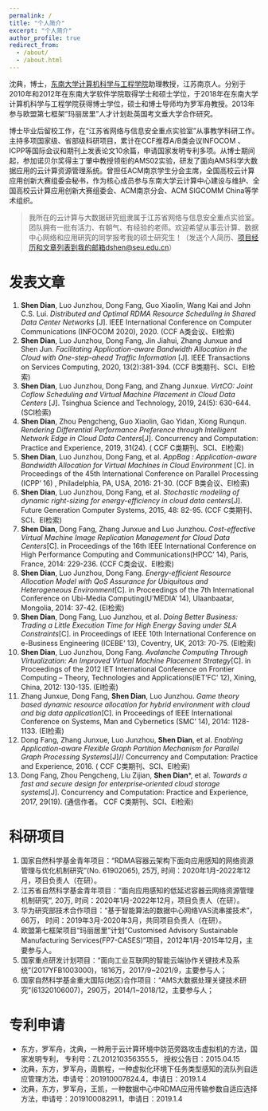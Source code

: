 ```yaml
---
permalink: /
title: "个人简介"
excerpt: "个人简介"
author_profile: true
redirect_from: 
  - /about/
  - /about.html
---
```


沈典，博士，[东南大学计算机科学与工程学院](http://cse.seu.edu.cn)助理教授，江苏南京人。分别于2010年和2012年在东南大学软件学院取得学士和硕士学位，于2018年在东南大学计算机科学与工程学院获得博士学位，硕士和博士导师均为罗军舟教授。2013年参与欧盟第七框架“玛丽居里”人才计划赴英国考文垂大学合作研究。

博士毕业后留校工作，在“江苏省网络与信息安全重点实验室”从事教学科研工作。主持多项国家级、省部级科研项目，累计在CCF推荐A/B类会议INFOCOM 、ICPP等国际会议和期刊上发表论文10余篇，申请国家发明专利多项。从博士期间起，参加诺贝尔奖得主丁肇中教授领衔的AMS02实验，研发了面向AMS科学大数据应用的云计算资源管理系统。曾担任ACM南京学生分会主席，全国高校云计算应用创新大赛组委会秘书，作为核心成员参与东南大学云计算中心建设与维护、全国高校云计算应用创新大赛组委会、ACM南京分会、ACM SIGCOMM China等学术组织。

> 我所在的云计算与大数据研究组隶属于江苏省网络与信息安全重点实验室。团队拥有一批有活力、有朝气、有经验的老师。欢迎希望从事云计算、数据中心网络和应用研究的同学报考我的硕士研究生！（发送个人简历、项目经历和文章列表到我的邮箱dshen@seu.edu.cn）

发表文章
======
1. **Shen Dian**, Luo Junzhou, Dong Fang, Guo Xiaolin, Wang Kai and John C.S. Lui. *Distributed and Optimal RDMA Resource Scheduling in Shared Data Center Networks* [J]. IEEE International Conference on Computer Communications (INFOCOM 2020), 2020. (CCF A类会议、EI检索)
1. **Shen Dian**, Luo Junzhou, Dong Fang, Jin Jiahui, Zhang Junxue and Shen Jun. *Facilitating Application-aware Bandwidth Allocation in the Cloud with One-step-ahead Traffic Information* [J]. IEEE Transactions on Services Computing, 2020, 13(2):381-394. (CCF B类期刊、SCI、EI检索)
1. **Shen Dian**, Luo Junzhou, Dong Fang, and Zhang Junxue. *VirtCO: Joint Coflow Scheduling and Virtual Machine Placement in Cloud Data Centers* [J]. Tsinghua Science and Technology, 2019, 24(5): 630-644. (SCI检索)
1. **Shen Dian**, Zhou Pengcheng, Guo Xiaolin, Gao Yidan, Xiong Runqun. *Rendering Differential Performance Preference through Intelligent Network Edge in Cloud Data Centers*[J]. Concurrency and Computation: Practice and Experience, 2019, 31(24). ( CCF C类期刊、SCI、EI检索)
1. **Shen Dian**, Luo Junzhou, Dong Fang, et al. *AppBag : Application-aware Bandwidth Allocation for Virtual Machines in Cloud Environment* [C]. in Proceedings of the 45th International Conference on Parallel Processing (ICPP’ 16) , Philadelphia, PA, USA, 2016: 21-30. (CCF B类会议、EI检索)
1. **Shen Dian**, Luo Junzhou, Dong Fang, et al. *Stochastic modeling of dynamic right-sizing for energy-efficiency in cloud data centers*[J]. Future Generation Computer Systems, 2015, 48: 82-95. (CCF C类期刊、SCI、EI检索)
1. **Shen Dian**, Dong Fang, Zhang Junxue and Luo Junzhou. *Cost-effective Virtual Machine Image Replication Management for Cloud Data Centers*[C]. in Proceedings of the 16th IEEE International Conference on High Performance Computing and Communications(HPCC’ 14), Paris, France, 2014: 229-236. (CCF C类会议、EI检索)
1. **Shen Dian**, Luo Junzhou, Dong Fang. *Energy-efficient Resource Allocation Model with QoS Assurance for Ubiquitous and Heterogeneous Environment*[C]. in Proceedings of the 7th International Conference on Ubi-Media Computing(U’MEDIA’ 14), Ulaanbaatar, Mongolia, 2014: 37-42. (EI检索)
1. **Shen Dian**, Dong Fang, Luo Junzhou, et al. *Doing Better Business: Trading a Little Execution Time for High Energy Saving under SLA Constraints*[C]. in Proceedings of IEEE 10th International Conference on e-Business Engineering (ICEBE’ 13), Coventry, UK, 2013: 70-75. (EI检索)
1. **Shen Dian**, Luo Junzhou, Dong Fang. *Avalanche Computing Through Virtualization: An Improved Virtual Machine Placement Strategy*[C]. in Proceedings of the 2012 IET International Conference on Frontier Computing – Theory, Technologies and Applications(IET’FC’ 12), Xining, China, 2012: 130-135. (EI检索)
1. Zhang Junxue, Dong Fang, **Shen Dian**, Luo Junzhou. *Game theory based dynamic resource allocation for hybrid environment with cloud and big data application*[C]. in Proceedings of IEEE International Conference on Systems, Man and Cybernetics (SMC’ 14), 2014: 1128-1133. (EI检索)
1. Dong Fang, Zhang Junxue, Luo Junzhou, **Shen Dian**, et al. *Enabling Application-aware Flexible Graph Partition Mechanism for Parallel Graph Processing Systems*[J]// Concurrency and Computation: Practice and Experience, 2016. ( CCF C类期刊、SCI、EI检索)
1. Dong Fang, Zhou Pengcheng, Liu Zijian, **Shen Dian***, et al. *Towards a fast and secure design for enterprise‐oriented cloud storage systems*[J]. Concurrency and Computation: Practice and Experience, 2017, 29(19). (通信作者。 CCF C类期刊、SCI、EI检索)

科研项目
======
1. 国家自然科学基金青年项目：“RDMA容器云架构下面向应用感知的网络资源管理与优化机制研究”(No. 61902065), 25万, 时间：2020年1月-2022年12月，项目负责人（在研）。
1. 江苏省自然科学基金青年项目：“面向应用感知的低延迟容器云网络资源管理机制研究”, 20万, 时间：2020年1月-2022年12月，项目负责人（在研）。
1. 华为研究部技术合作项目：“基于智能算法的数据中心网络VAS流串接技术”，66万， 时间：2019年3月-2020年3月，共同项目负责人（在研）。
1. 欧盟第七框架项目“玛丽居里”计划”Customised Advisory Sustainable Manufacturing Services(FP7-CASES)”项目，2012年1月-2015年12月，主要参与人。
1. 国家重点研发计划项目：“面向工业互联网的智能云端协作关键技术及系统”(2017YFB1003000)，1816万，2017/9~2021/9，主要参与人；
1. 国家自然科学基金重大国际(地区)合作项目：“AMS大数据处理关键技术研究”(61320106007)，290万，2014/1~2018/12，主要参与人；

专利申请
======
- 东方，罗军舟，沈典，一种用于云计算环境中防范旁路攻击虚拟机的方法，国家发明专利， 专利号：ZL201210356355.5， 授权公告日：2015.04.15
- 沈典，东方，罗军舟，周鹏程，一种虚拟化环境下任务类型感知的流队列自适应管理方法，申请号：201910007824.4，申请日：2019.1.4
- 沈典，东方，罗军舟，王凯，一种数据中心中RDMA应用传输参数自适应选择方法，申请号：201910008291.1，申请日：2019.1.4